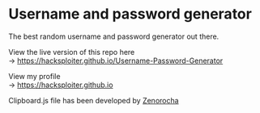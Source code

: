 # Username and password generator
The best random username and password generator out there.

View the live version of this repo here  
-> https://hacksploiter.github.io/Username-Password-Generator

View my profile  
-> https://hacksploiter.github.io

Clipboard.js file has been developed by <a href="https://github.com/zenorocha">Zenorocha</a>
